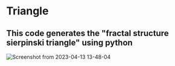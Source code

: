 # Triangle

## This code generates the "fractal structure sierpinski triangle" using python
![Screenshot from 2023-04-13 13-48-04](https://user-images.githubusercontent.com/50547679/231702924-d73421e4-dbae-48d9-868c-4b2be569dd4e.png)
